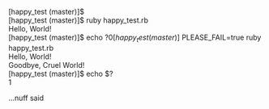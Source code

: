 [happy_test (master)]$  
[happy_test (master)]$ ruby happy_test.rb  
Hello, World!  
[happy_test (master)]$ echo $?  
0  
[happy_test (master)]$ PLEASE_FAIL=true ruby happy_test.rb  
Hello, World!  
Goodbye, Cruel World!  
[happy_test (master)]$ echo $?  
1  
  
...nuff said
